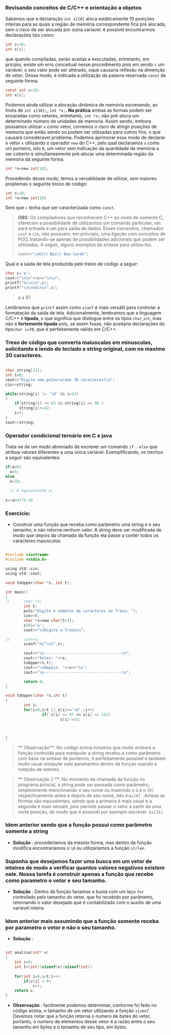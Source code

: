 ### Revisando conceitos de C/C++ e orientação a objetos

Sabemos que a declaração `int x[10]` aloca estáticamente 10 posições inteiras para as quais a região de memória correspondente fica pré alocada, sem o risco de ser alocada por outra variavel.
é possivel encontrarmos declarações tais como:

``` c
int c=10;
int x[c];
```
que quando compiladas, serão aceitas e executadas, entretanto, em pricipio, existe um erro conceitual nesse procedimento pois em sendo `c` um variável, o seu valor pode ser alterado, oque causaria reflexão na dimenção do vetor. Desse modo, é indicada a utilização da palavra reservada `const` da seguinte forma:

```c
const int c=10;
int x[c];
```

Podemos ainda utilizar a alocação dinâmica de memória escrevendo, ao invés de `int x[10];`, `int *x;`. **Na prática** ambas as formas podem ser encaradas como vetores, entretanto, `int *x;` não pré-aloca um determinado número de unidades de memoria. Assim sendo, embora possamos utilizar `x` como vetor, corremos o risco de atingir posições de memoria que estão sendo ou podem ser utilizadas para outros fins, o que causará consideravel problema. Podemos aprimorar esse modo de declarar o vetor `x` utilizando o operador `new` do C++, pelo qual declaramos `x` como um ponteiro, isto é, um vetor sem indicação da quantidade de memória a ser coberto e simultaneamente pré-alocar uma determinada região da memória da seguinte forma.

```c
int *x=new int[10];
```

Procedendo desse modo, temos a versatilidade de utilizar, sem maiores proplemas o seguinte bloco de código:

```c
int c=10;
int *x=new int[10]
``` 

Sem que `c` tenha que ser caracterizada como `const`.

>**OBS:** Os compiladores que reconhecem C++ ao invés de somente C, oferecem a possibilidade de utilizarmos um comando particular, um para entrada e um para saida de dados. Esses comandos, chamados `cout` e `cin`, não possuem, em princípio, uma ligação com conceitos de POO, tratando-se apenas de possibilidades adicionais que podem ser utilizadas.  A seguir, alguns exemplos da sintaxe para utiliza-los.
>```c
>cout<<"\nOi\t Boi\r Boa tarde";
>```

Qual é a saída de tela produzida pelo treixo de código a seguir:

```c
char c='a';
cout<<"\n\n"<<c<<"\n\n";
printf("%c\n\n",c);
printf("\n\n%d\n\n",c);
```

> a
> a
> 97


Lembramos que `printf` assim como `scanf` é mais versátil para controlar a formatação da saída de tela. Adicionalmente, lembramos que a linguagem C/C++ é **tipada**, o que significa que distingue entre os tipos `char`,`int`, mas não é **fortemente tipada** pois, se assim fosse, não aceitaria declarações do tipo`char c=70`, que é perfeitamente válido em C/C++.



### Trexo de código que converta maiuscalas em minusculas, solicitando e lendo do teclado a string original, com no maximo 30 caracteres.

``` c

char string[31];
int i=0;
cout<<"Digite uma palavra(max 30 caracteres)\n";
cin>>string;

while(string[i] != '\0' && i<32)
{
    if(string[i] >= 65 && string[i] <= 90 )
      string[i]+=32;
    i++;
}
cout<<string;

```

### Operador condicional ternário em C e java

Trata-se de um modo abreviado de escrever um comando `if` .. `else` que atribua valores diferentes a uma única variável. Exemplificando, os trechos a seguir são equivalentes:

```c
if(a>0)
  x=5;
else
  x=10;
  
  // é equivalente a:
  
x=(a>0)?5:10  

```

### Exercício:

- Construir uma função que receba como parâmetro uma string e o seu tamanho, e não retorne nenhum valor. A string deve ser modificada de modo que depois da chamada da função ela passe a conter todos os caracteres maiusculos

```c

#include <iostream>
#include <stdio.h>

using std::cin;
using std::cout;

void toUpper(char *s, int t);

int main()
{
//      char *s;
        int t;
        puts("Digite o números de caracteres na frase: ");
        cin>>t;
        char *s=new char[t+1];
        s[0]='a';
        cout<<"\nDigite a frase\n";

//      cin>>s;
        scanf("%[^\n]",s);

        cout<<"\n----------------------------------\n";
        cout<<"Antes: "<<s;
        toUpper(s,t);
        cout<<"\nDepois: "<<s<<"\n";
        cout<<"\n----------------------------------\n";

        return 0;
}

void toUpper(char *s,int t)
{
        int i;
        for(i=0;i<t || s[i]=='\0' ;i++)
                if( s[i] >= 97 && s[i] <= 122)
                        s[i]-=32;



}

```

> ** Observação**:  No código acima notamos que muito embora a função contruida para manipular a string receba-a como parâmetro com base na sintaxe de ponteiros, é perfeitamente possivel e tambem muito usual minipular este paramentro dentro da função usando a notação de vetores.

> ** Observação 2 **: No momento da chamada da função no programa princial, a string pode ser passada como parâmetro, simplesmente mencionando o seu nome ou inserindo o `&` e o `[0]` respectivamente antes e depois de seu nome, isto é:`&s[0]` . Ambas as formas são equivalentes, sendo que a primeira é mais usual e a segunda é mais versátil, pois permite passar o vetor a partir de uma certa posição, de modo que é possivel por exemplo escrever` &s[15]`.

### Idem anterior sendo que a função possui como parâmetro somente a string
- **Solução** : procederiamos da mesma forma, mas dentro da função modifica encontrariamos o `\0` ou utilizariamos a função `strlen`

### Suponha que desejamos fazer uma busca em um vetor de inteiros de modo a verificar quantos valores negativos existem nele. Nossa tarefa é construir apenas a função que recebe como parametro o vetor e seu tamanho.
- **Solução** : Dentro da função fariamos a busta com um laço `for` controlado pelo tamanho do vetor, que foi recebido por parâmetro, retornando o valor desejado que é contabilizado com o auxilio de uma variavel inteira

### Idem anterior mais assumindo que a função somente receba por parametro o vetor e não o seu tamanho.
- **Solução** : 

```c

int analisa(int* v)
{
    int c=0;
    int t=(int)(sizeof(v)/sizeof(int))
    
    for(int i=0;i<t;i++)
        if(v[i] < 0)
            c++;
    return c;
}

```
- **Observação** : facilmente podemos determinar, conforme foi feito no código acima, o tamanho de um vetor utilizando a função `sizeof`. Devemos notar que a função retorna o numero de bytes do vetor, portanto, o numero de elementos desse vetor é a razão entre o seu tamanho em bytes e o tamanho de seu tipo, em bytes.







